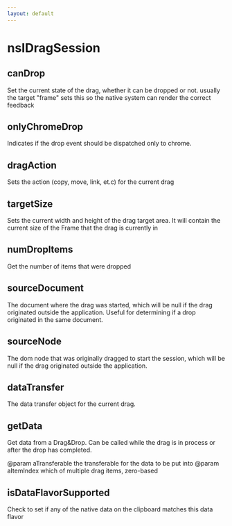 ```yaml
---
layout: default
---
```


# nsIDragSession #

## canDrop ##

Set the current state of the drag, whether it can be dropped or not.
usually the target "frame" sets this so the native system can render the correct feedback


## onlyChromeDrop ##

Indicates if the drop event should be dispatched only to chrome.


## dragAction ##

Sets the action (copy, move, link, et.c) for the current drag 


## targetSize ##

Sets the current width and height of the drag target area. 
It will contain the current size of the Frame that the drag is currently in


## numDropItems ##

Get the number of items that were dropped


## sourceDocument ##

The document where the drag was started, which will be null if the
drag originated outside the application. Useful for determining if a drop
originated in the same document.


## sourceNode ##

The dom node that was originally dragged to start the session, which will be null if the
drag originated outside the application.


## dataTransfer ##

The data transfer object for the current drag.


## getData ##

Get data from a Drag&Drop. Can be called while the drag is in process
or after the drop has completed.  

@param  aTransferable the transferable for the data to be put into
@param  aItemIndex which of multiple drag items, zero-based


## isDataFlavorSupported ##

Check to set if any of the native data on the clipboard matches this data flavor

